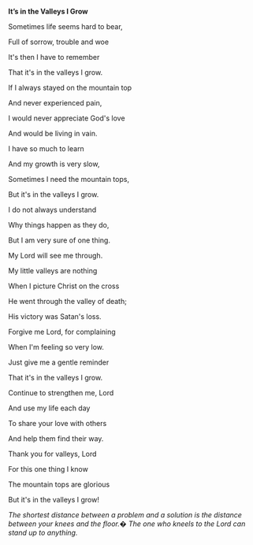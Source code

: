 **It’s in the Valleys I Grow**

Sometimes life seems hard to bear,

Full of sorrow, trouble and woe

It's then I have to remember

That it's in the valleys I grow.

If I always stayed on the mountain top

And never experienced pain,

I would never appreciate God's love

And would be living in vain.

I have so much to learn

And my growth is very slow,

Sometimes I need the mountain tops,

But it's in the valleys I grow.

I do not always understand

Why things happen as they do,

But I am very sure of one thing.

My Lord will see me through.

My little valleys are nothing

When I picture Christ on the cross

He went through the valley of death;

His victory was Satan's loss.

Forgive me Lord, for complaining

When I'm feeling so very low.

Just give me a gentle reminder

That it's in the valleys I grow.

Continue to strengthen me, Lord

And use my life each day

To share your love with others

And help them find their way.

Thank you for valleys, Lord

For this one thing I know

The mountain tops are glorious

But it's in the valleys I grow!

_The shortest distance between a problem and a solution is the distance between your knees and the floor.� The one who kneels to the Lord can stand up to anything._
